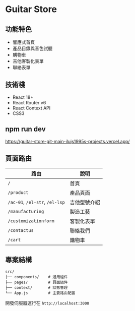# Guitar Store

## 功能特色

- 響應式首頁
- 產品目錄與音色試聽
- 購物車
- 吉他客製化表單
- 聯絡表單

## 技術棧

- React 18+
- React Router v6
- React Context API
- CSS3

## npm run dev

https://guitar-store-git-main-ilujs1995s-projects.vercel.app/

## 頁面路由

| 路由 | 說明 |
|------|------|
| `/` | 首頁 |
| `/product` | 產品頁面 |
| `/ac-01`, `/el-str`, `/el-lsp` | 吉他型號介紹 |
| `/manufacturing` | 製造工藝 |
| `/customizationform` | 客製化表單 |
| `/contactus` | 聯絡我們 |
| `/cart` | 購物車 |

## 專案結構

```
src/
├── components/    # 通用組件
├── pages/         # 頁面組件
├── context/       # 狀態管理
└── App.js         # 主要路由配置
```

開發伺服器運行在 `http://localhost:3000`
